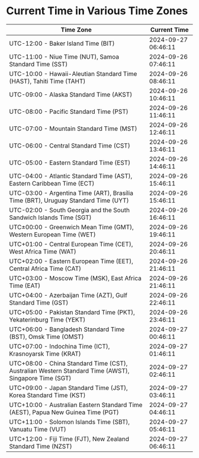 # Current Time in Various Time Zones

| Time Zone | Current Time |
|-----------|--------------|
| UTC-12:00 - Baker Island Time (BIT) | 2024-09-27 06:46:11 |
| UTC-11:00 - Niue Time (NUT), Samoa Standard Time (SST) | 2024-09-26 07:46:11 |
| UTC-10:00 - Hawaii-Aleutian Standard Time (HAST), Tahiti Time (TAHT) | 2024-09-26 08:46:11 |
| UTC-09:00 - Alaska Standard Time (AKST) | 2024-09-26 10:46:11 |
| UTC-08:00 - Pacific Standard Time (PST) | 2024-09-26 11:46:11 |
| UTC-07:00 - Mountain Standard Time (MST) | 2024-09-26 12:46:11 |
| UTC-06:00 - Central Standard Time (CST) | 2024-09-26 13:46:11 |
| UTC-05:00 - Eastern Standard Time (EST) | 2024-09-26 14:46:11 |
| UTC-04:00 - Atlantic Standard Time (AST), Eastern Caribbean Time (ECT) | 2024-09-26 15:46:11 |
| UTC-03:00 - Argentina Time (ART), Brasília Time (BRT), Uruguay Standard Time (UYT) | 2024-09-26 15:46:11 |
| UTC-02:00 - South Georgia and the South Sandwich Islands Time (SGT) | 2024-09-26 16:46:11 |
| UTC±00:00 - Greenwich Mean Time (GMT), Western European Time (WET) | 2024-09-26 19:46:11 |
| UTC+01:00 - Central European Time (CET), West Africa Time (WAT) | 2024-09-26 20:46:11 |
| UTC+02:00 - Eastern European Time (EET), Central Africa Time (CAT) | 2024-09-26 21:46:11 |
| UTC+03:00 - Moscow Time (MSK), East Africa Time (EAT) | 2024-09-26 21:46:11 |
| UTC+04:00 - Azerbaijan Time (AZT), Gulf Standard Time (GST) | 2024-09-26 22:46:11 |
| UTC+05:00 - Pakistan Standard Time (PKT), Yekaterinburg Time (YEKT) | 2024-09-26 23:46:11 |
| UTC+06:00 - Bangladesh Standard Time (BST), Omsk Time (OMST) | 2024-09-27 00:46:11 |
| UTC+07:00 - Indochina Time (ICT), Krasnoyarsk Time (KRAT) | 2024-09-27 01:46:11 |
| UTC+08:00 - China Standard Time (CST), Australian Western Standard Time (AWST), Singapore Time (SGT) | 2024-09-27 02:46:11 |
| UTC+09:00 - Japan Standard Time (JST), Korea Standard Time (KST) | 2024-09-27 03:46:11 |
| UTC+10:00 - Australian Eastern Standard Time (AEST), Papua New Guinea Time (PGT) | 2024-09-27 04:46:11 |
| UTC+11:00 - Solomon Islands Time (SBT), Vanuatu Time (VUT) | 2024-09-27 05:46:11 |
| UTC+12:00 - Fiji Time (FJT), New Zealand Standard Time (NZST) | 2024-09-27 06:46:11 |

